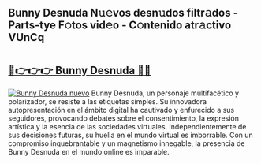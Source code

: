 ## Bunny Desnuda N𝚞𝚎vos desn𝚞dos filtr𝚊dos - Parts-tye F𝚘tos vid𝚎o - C𝚘ntenido atr𝚊ctivo VUnCq

# <h2><a href="http://mb3mxe.tromn.icu/?c=Bunny+Desnuda">🔗👉👉👉 Bunny Desnuda 🔗🔗</a></h2>

[![Bunny Desnuda nuevo](https://i.imgur.com/pEAQMta.gif)](http://mb3mxe.tromn.icu/?c=Bunny+Desnuda)
Bunny Desnuda, un personaje multifacético y polarizador, se resiste a las etiquetas simples. Su innovadora autopresentación en el ámbito digital ha cautivado y enfurecido a sus seguidores, provocando debates sobre el consentimiento, la expresión artística y la esencia de las sociedades virtuales. Independientemente de sus decisiones futuras, su huella en el mundo virtual es imborrable. Con un compromiso inquebrantable y un magnetismo innegable, la presencia de Bunny Desnuda en el mundo online es imparable.
